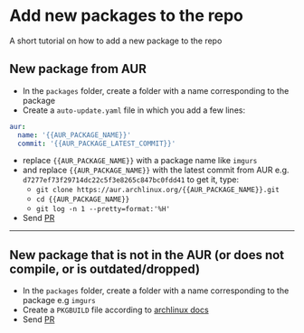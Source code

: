 # Add new packages to the repo

A short tutorial on how to add a new package to the repo

## New package from AUR

- In the `packages` folder, create a folder with a name corresponding to the package
- Create a `auto-update.yaml` file in which you add a few lines:
```yaml
aur:
  name: '{{AUR_PACKAGE_NAME}}'
  commit: '{{AUR_PACKAGE_LATEST_COMMIT}}'
```
- replace `{{AUR_PACKAGE_NAME}}` with a package name like `imgurs`
- and replace `{{AUR_PACKAGE_NAME}}` with the latest commit from AUR e.g. `d7277ef73f29714dc22c5f3e8265c847bc0fdd41` to get it, type:
  - `git clone https://aur.archlinux.org/{{AUR_PACKAGE_NAME}}.git`
  - `cd {{AUR_PACKAGE_NAME}}`
  - `git log -n 1 --pretty=format:'%H'`
- Send [PR]

---

## New package that is not in the AUR (or does not compile, or is outdated/dropped)

- In the `packages` folder, create a folder with a name corresponding to the package e.g `imgurs`
- Create a `PKGBUILD` file according to [archlinux docs](https://wiki.archlinux.org/title/PKGBUILD)
- Send [PR]

[PR]: https://github.com/archlinux-pkg/packages/pulls
